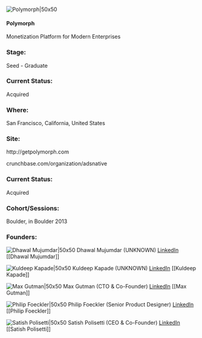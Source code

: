 

![Polymorph|50x50](https://s3-us-west-1.amazonaws.com/adsnative/static/img/logo_techstars_200x200.png)

#### Polymorph
Monetization Platform for Modern Enterprises

### Stage: 
Seed - Graduate 

### Current Status: 
Acquired

### Where:
San Francisco, California, United States

### Site:
http://​getpolymorph.com



crunchbase.com/organization/adsnative

### Current Status: 
Acquired

### Cohort/Sessions: 
Boulder, in Boulder 2013

### Founders: 

![Dhawal Mujumdar|50x50](https://s3.amazonaws.com/photos.angel.co/users/178179-medium_jpg?1363686658) Dhawal Mujumdar (UNKNOWN) [LinkedIn](https://linkedin.com/in/dhawalm) [[Dhawal Mujumdar]]

![Kuldeep Kapade|50x50](https://s3.amazonaws.com/founders-techstars-images/003E000000cpQfqIAE.jpg) Kuldeep Kapade (UNKNOWN) [LinkedIn](https://linkedin.com/in/kuldeepkapade) [[Kuldeep Kapade]]

![Max Gutman|50x50](http://www.crunchbase.com/assets/images/resized/0026/1550/261550v2-max-150x150.jpg) Max Gutman (CTO & Co-Founder) [LinkedIn](https://linkedin.com/in/maxgutman) [[Max Gutman]]

![Philip Foeckler|50x50](https://s3.amazonaws.com/photos.angel.co/users/187543-medium_jpg?1350672193) Philip Foeckler (Senior Product Designer) [LinkedIn](https://linkedin.com/in/clipboarder) [[Philip Foeckler]]

![Satish Polisetti|50x50](https://s3.amazonaws.com/photos.angel.co/users/178703-medium_jpg?1348766566) Satish Polisetti (CEO & Co-Founder) [LinkedIn](https://linkedin.com/in/polisettisatish) [[Satish Polisetti]]


